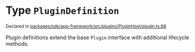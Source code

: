 # Type `PluginDefinition`
<sub>Declared in [packages/sdk/app-framework/src/plugins/PluginHost/plugin.ts:88](https://github.com/dxos/dxos/blob/56c97ac85/packages/sdk/app-framework/src/plugins/PluginHost/plugin.ts#L88)</sub>


Plugin definitions extend the base  `Plugin`  interface with additional lifecycle methods.



